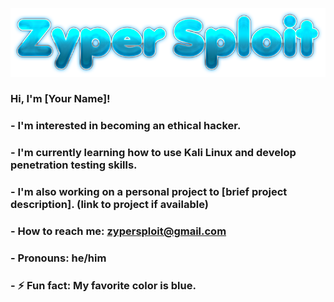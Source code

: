 ![[Your Name]](images/text.png)

###  Hi, I'm [Your Name]!
### -  I'm interested in becoming an ethical hacker. 
### -  I'm currently learning how to use Kali Linux and develop penetration testing skills. 
### -   I'm also working on a personal project to [brief project description]. (link to project if available)
### -  How to reach me: zypersploit@gmail.com
### -  Pronouns: he/him
### - ⚡ Fun fact: My favorite color is blue.
